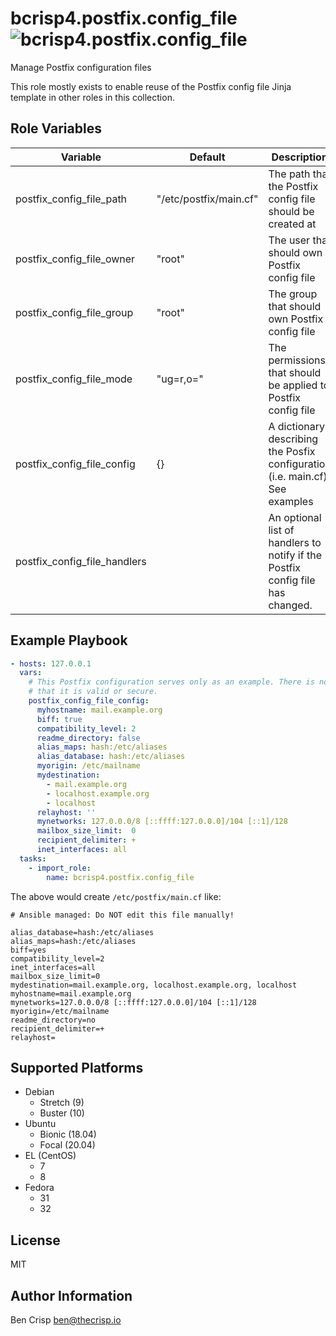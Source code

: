 # bcrisp4.postfix.config_file ![bcrisp4.postfix.config_file](https://github.com/bcrisp4/ansible-collection-postfix/workflows/bcrisp4.postfix.config_file/badge.svg)

Manage Postfix configuration files

This role mostly exists to enable reuse of the Postfix config file Jinja template in other roles in this collection.

## Role Variables

| Variable | Default | Description |
|-|-|-|
| postfix_config_file_path | "/etc/postfix/main.cf" | The path that the Postfix config file should be created at |
| postfix_config_file_owner | "root" | The user that should own Postfix config file |
| postfix_config_file_group | "root" | The group that should own Postfix config file |
| postfix_config_file_mode | "ug=r,o=" | The permissions that should be applied to Postfix config file |
| postfix_config_file_config | {} | A dictionary describing the Posfix configuration (i.e. main.cf). See examples |
| postfix_config_file_handlers |  | An optional list of handlers to notify if the Postfix config file has changed. |

## Example Playbook

```yaml
- hosts: 127.0.0.1
  vars:
    # This Postfix configuration serves only as an example. There is no guarantee
    # that it is valid or secure.
    postfix_config_file_config:
      myhostname: mail.example.org
      biff: true
      compatibility_level: 2
      readme_directory: false
      alias_maps: hash:/etc/aliases
      alias_database: hash:/etc/aliases
      myorigin: /etc/mailname
      mydestination:
        - mail.example.org
        - localhost.example.org
        - localhost
      relayhost: ''
      mynetworks: 127.0.0.0/8 [::ffff:127.0.0.0]/104 [::1]/128
      mailbox_size_limit:  0
      recipient_delimiter: +
      inet_interfaces: all
  tasks:
    - import_role:
        name: bcrisp4.postfix.config_file

```
The above would create `/etc/postfix/main.cf` like:
```
# Ansible managed: Do NOT edit this file manually!

alias_database=hash:/etc/aliases
alias_maps=hash:/etc/aliases
biff=yes
compatibility_level=2
inet_interfaces=all
mailbox_size_limit=0
mydestination=mail.example.org, localhost.example.org, localhost
myhostname=mail.example.org
mynetworks=127.0.0.0/8 [::ffff:127.0.0.0]/104 [::1]/128
myorigin=/etc/mailname
readme_directory=no
recipient_delimiter=+
relayhost=
```
## Supported Platforms

- Debian
  - Stretch (9)
  - Buster (10)
- Ubuntu
  - Bionic (18.04)
  - Focal (20.04)
- EL (CentOS)
  - 7
  - 8
- Fedora
  - 31
  - 32

## License

MIT

## Author Information

Ben Crisp <ben@thecrisp.io>
